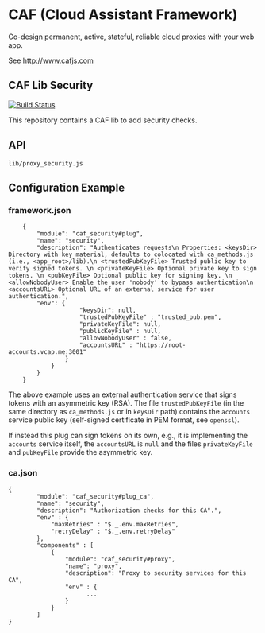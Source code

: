 # CAF (Cloud Assistant Framework)

Co-design permanent, active, stateful, reliable cloud proxies with your web app.

See http://www.cafjs.com 

## CAF Lib Security
[![Build Status](http://ci.cafjs.com/api/badges/cafjs/caf_security/status.svg)](http://ci.cafjs.com/cafjs/caf_security)


This repository contains a CAF lib to add security checks.


## API

    lib/proxy_security.js
 
## Configuration Example

### framework.json

        {
            "module": "caf_security#plug",
            "name": "security",
            "description": "Authenticates requests\n Properties: <keysDir> Directory with key material, defaults to colocated with ca_methods.js (i.e., <app_root>/lib).\n <trustedPubKeyFile> Trusted public key to verify signed tokens. \n <privateKeyFile> Optional private key to sign tokens. \n <pubKeyFile> Optional public key for signing key. \n <allowNobodyUser> Enable the user 'nobody' to bypass authentication\n <accountsURL> Optional URL of an external service for user authentication.",
            "env": {
                        "keysDir": null,
                        "trustedPubKeyFile" : "trusted_pub.pem",
                        "privateKeyFile": null,
                        "publicKeyFile" : null,
                        "allowNobodyUser" : false,
                        "accountsURL" : "https://root-accounts.vcap.me:3001"
                    }
                }
            }
        }
        
        
The above example uses an external authentication service that signs tokens with an asymmetric key (RSA). The file `trustedPubKeyFile` (in the same directory as `ca_methods.js` or in `keysDir` path) contains the `accounts` service public key (self-signed certificate in PEM format, see `openssl`).

If instead this plug can sign tokens on its own, e.g., it is implementing the `accounts` service itself, the `accountsURL` is `null` and the files `privateKeyFile` and `pubKeyFile` provide the asymmetric key.


### ca.json


    {
            "module": "caf_security#plug_ca",
            "name": "security",
            "description": "Authorization checks for this CA".",
            "env" : {
                "maxRetries" : "$._.env.maxRetries",
                "retryDelay" : "$._.env.retryDelay"
            },
            "components" : [
                {
                    "module": "caf_security#proxy",
                    "name": "proxy",
                    "description": "Proxy to security services for this CA",
                    "env" : {
                          ...
                    }
                }
            ]
    }
    
        
            
 
